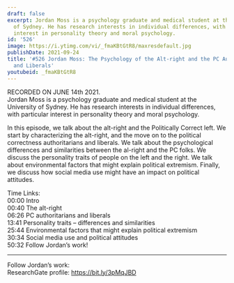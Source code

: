 ```yaml
---
draft: false
excerpt: Jordan Moss is a psychology graduate and medical student at the University
  of Sydney. He has research interests in individual differences, with particular
  interest in personality theory and moral psychology.
id: '526'
image: https://i.ytimg.com/vi/_fmaKBtGtR8/maxresdefault.jpg
publishDate: 2021-09-24
title: '#526 Jordan Moss: The Psychology of the Alt-right and the PC Authoritarians
  and Liberals'
youtubeid: _fmaKBtGtR8
---
```

RECORDED ON JUNE 14th 2021.  
Jordan Moss is a psychology graduate and medical student at the University of Sydney. He has research interests in individual differences, with particular interest in personality theory and moral psychology.

In this episode, we talk about the alt-right and the Politically Correct left.  We start by characterizing the alt-right, and the move on to the political correctness authoritarians and liberals. We talk about the psychological differences and similarities between the al-right and the PC folks. We discuss the personality traits of people on the left and the right. We talk about environmental factors that might explain political extremism. Finally, we discuss how social media use might have an impact on political attitudes.

Time Links:  
00:00  Intro  
00:40  The alt-right  
06:26  PC authoritarians and liberals  
13:41  Personality traits – differences and similarities  
25:44  Environmental factors that might explain political extremism  
30:34  Social media use and political attitudes  
50:32  Follow Jordan’s work!

---

Follow Jordan’s work:  
ResearchGate profile: https://bit.ly/3pMqJBD
